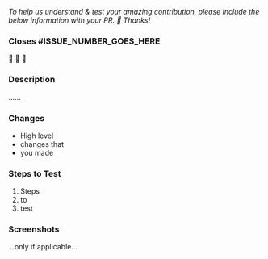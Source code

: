 *To help us understand & test your amazing contribution, please include the below information with your PR. 🙏 Thanks!*


### Closes #ISSUE_NUMBER_GOES_HERE

🎉 🎉 🎉

### Description

......


### Changes

* High level
* changes that
* you made


### Steps to Test

1. Steps
2. to
3. test


### Screenshots

...only if applicable...
